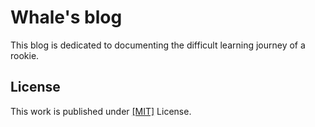 # Whale's blog

This blog is dedicated to documenting the difficult learning journey of a rookie.

## License

This work is published under [[MIT]](https://github.com/cotes2020/chirpy-starter/blob/master/LICENSE) License.
